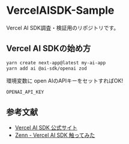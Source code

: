 # VercelAISDK-Sample
Vercel AI SDK調査・検証用のリポジトリです。

## Vercel AI SDKの始め方

```bash
yarn create next-app@latest my-ai-app
yarn add ai @ai-sdk/openai zod
```

環境変数に open AIのAPIキーをセットすればOK!

```txt
OPENAI_API_KEY
```

## 参考文献
- [Vercel AI SDK 公式サイト](https://sdk.vercel.ai/)
- [Zenn - Vercel AI SDK 触ってみた](https://zenn.dev/reiwatravel/articles/d1aa1ec3251cc4)